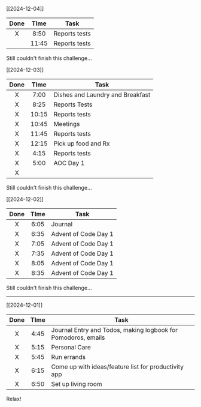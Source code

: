 [[2024-12-04]]

| Done | TIme  | Task          |
| :--: | :---: | ------------- |
|  X   | 8:50  | Reports tests |
|      | 11:45 | Reports tests |

Still couldn't finish this challenge...

[[2024-12-03]]

| Done | TIme  | Task                             |
| :--: | :---: | -------------------------------- |
|  X   | 7:00  | Dishes and Laundry and Breakfast |
|  X   | 8:25  | Reports Tests                    |
|  X   | 10:15 | Reports tests                    |
|  X   | 10:45 | Meetings                         |
|  X   | 11:45 | Reports tests                    |
|  X   | 12:15 | Pick up food and Rx              |
|  X   | 4:15  | Reports tests                    |
|  X   | 5:00  | AOC Day 1                        |
|  X   |       |                                  |
Still couldn't finish this challenge...


[[2024-12-02]]

| Done | TIme | Task                 |
| :--: | :--: | -------------------- |
|  X   | 6:05 | Journal              |
|  X   | 6:35 | Advent of Code Day 1 |
|  X   | 7:05 | Advent of Code Day 1 |
|  X   | 7:35 | Advent of Code Day 1 |
|  X   | 8:05 | Advent of Code Day 1 |
|  X   | 8:35 | Advent of Code Day 1 |
Still couldn't finish this challenge...

--- 

[[2024-12-01]]

| Done | TIme | Task                                                          |
| :--: | :--: | ------------------------------------------------------------- |
|  X   | 4:45 | Journal Entry and Todos, making logbook for Pomodoros, emails |
|  X   | 5:15 | Personal Care                                                 |
|  X   | 5:45 | Run errands                                                   |
|  X   | 6:15 | Come up with ideas/feature list for productivity app          |
|  X   | 6:50 | Set up living room                                            |
Relax!
